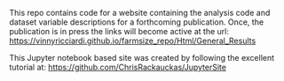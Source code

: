 This repo contains code for a website containing the analysis code and dataset variable descriptions for a forthcoming publication.
Once, the publication is in press the links will become active at the url: https://vinnyricciardi.github.io/farmsize_repo/Html/General_Results




This Jupyter notebook based site was created by following the excellent tutorial at: 
https://github.com/ChrisRackauckas/JupyterSite

